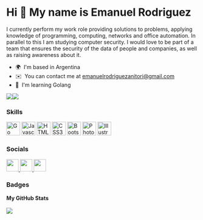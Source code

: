 Hi 👋 My name is Emanuel Rodriguez
==================================

I currently perform my work role providing solutions to problems, applying knowledge of programming, computing, networks and office automation. In parallel to this I am studying computer security. I would love to be part of a team that ensures the security of the data of people and companies, as well as raising awareness about it.

*   🌍  I'm based in Argentina
*   ✉️  You can contact me at [emanuelrodriguezanitori@gmail.com](mailto:emanuelrodriguezanitori@gmail.com)
*   🧠  I'm learning Golang

<a href="https://www.twitter.com/emamza4" target="_blank" rel="noreferrer"><img
                  src="https://img.shields.io/twitter/follow/emamza4?logo=twitter&style=for-the-badge&color=0891b2&labelColor=1c1917"
                /></a><a href="https://www.github.com/anitori" target="_blank" rel="noreferrer"><img
                  src="https://img.shields.io/github/followers/anitori?logo=github&style=for-the-badge&color=0891b2&labelColor=1c1917" /></a>

### Skills

<p align="left">
                                <a href="https://go.dev/doc/" target="_blank" rel="noreferrer"><img src="https://raw.githubusercontent.com/danielcranney/readme-generator/main/public/icons/skills/go-colored.svg" width="36" height="36" alt="Go" /></a>
                                <a href="https://developer.mozilla.org/en-US/docs/Web/JavaScript" target="_blank" rel="noreferrer"><img src="https://raw.githubusercontent.com/danielcranney/readme-generator/main/public/icons/skills/javascript-colored.svg" width="36" height="36" alt="Javascript" /></a>
                                <a href="https://developer.mozilla.org/en-US/docs/Glossary/HTML5" target="_blank" rel="noreferrer"><img src="https://raw.githubusercontent.com/danielcranney/readme-generator/main/public/icons/skills/html5-colored.svg" width="36" height="36" alt="HTML5" /></a>
                                <a href="https://www.w3.org/TR/CSS/#css" target="_blank" rel="noreferrer"><img src="https://raw.githubusercontent.com/danielcranney/readme-generator/main/public/icons/skills/css3-colored.svg" width="36" height="36" alt="CSS3" /></a>
                                <a href="https://getbootstrap.com/" target="_blank" rel="noreferrer"><img src="https://raw.githubusercontent.com/danielcranney/readme-generator/main/public/icons/skills/bootstrap-colored.svg" width="36" height="36" alt="Bootstrap" /></a>
                                <a href="https://www.adobe.com/uk/products/photoshop.html" target="_blank" rel="noreferrer"><img src="https://raw.githubusercontent.com/danielcranney/readme-generator/main/public/icons/skills/photoshop-colored.svg" width="36" height="36" alt="Photoshop" /></a>
                                <a href="adobe.com/uk/products/illustrator.html" target="_blank" rel="noreferrer"><img src="https://raw.githubusercontent.com/danielcranney/readme-generator/main/public/icons/skills/illustrator-colored.svg" width="36" height="36" alt="Illustrator" /></a>
                 </p>

### Socials
  
<p align="left">
  
<a href="https://www.github.com/anitori" target="_blank" rel="noreferrer">
  <img src="https://raw.githubusercontent.com/danielcranney/readme-generator/main/public/icons/socials/github.svg" width="32" height="32" />
</a> 
<a href="https://www.linkedin.com/in/emanuel-enrique-rodriguez/" target="_blank" rel="noreferrer">
  <img src="https://raw.githubusercontent.com/danielcranney/readme-generator/main/public/icons/socials/linkedin.svg" width="32" height="32" />
</a>
<a href="https://www.twitter.com/emamza4" target="_blank" rel="noreferrer">
  <img src="https://raw.githubusercontent.com/danielcranney/readme-generator/main/public/icons/socials/twitter.svg" width="32" height="32" />
</a>
  
</p>
  
### Badges
<b>My GitHub Stats</b>
<br>
 <br>
<a href="http://www.github.com/anitori"><img src="https://github-readme-streak-stats.herokuapp.com/?user=anitori&stroke=ffffff&background=1c1917&ring=0891b2&fire=0891b2&currStreakNum=ffffff&currStreakLabel=0891b2&sideNums=ffffff&sideLabels=ffffff&dates=ffffff&hide_border=true" /></a>
                    
